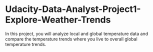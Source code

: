 # Udacity-Data-Analyst-Project1-Explore-Weather-Trends
In this project, you will analyze local and global temperature data and compare the temperature trends where you live to overall global temperature trends.
